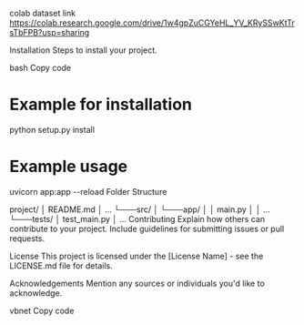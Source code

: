 
colab dataset link
https://colab.research.google.com/drive/1w4gpZuCGYeHL_YV_KRySSwKtTrsTbFPB?usp=sharing


Installation
Steps to install your project.

bash
Copy code
# Example for installation
python setup.py install


# Example usage
uvicorn app:app --reload
Folder Structure

project/
│   README.md
│   ...
└───src/
│   └───app/
│       │   main.py
│       │   ...
└───tests/
    │   test_main.py
    │   ...
Contributing
Explain how others can contribute to your project. Include guidelines for submitting issues or pull requests.

License
This project is licensed under the [License Name] - see the LICENSE.md file for details.

Acknowledgements
Mention any sources or individuals you'd like to acknowledge.

vbnet
Copy code




